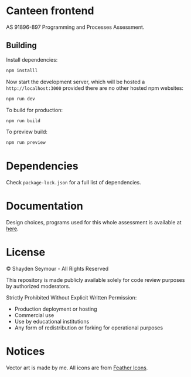 # Canteen frontend
AS 91896-897 Programming and Processes Assessment.

## Building

Install dependencies:

```bash
npm installl
```

Now start the development server, which will be hosted a `http://localhost:3000` provided there are no other hosted npm websites:

```bash
npm run dev
```

To build for production:

```bash
npm run build
```

To preview build:

```bash
npm run preview
```

# Dependencies

Check `package-lock.json` for a full list of dependencies.

# Documentation
Design choices, programs used for this whole assessment is available at [here](https://buildinger.org/projects/canteen/documentation.pdf).

# License

© Shayden Seymour - All Rights Reserved

This repository is made publicly available solely for code review purposes by authorized moderators.

Strictly Prohibited Without Explicit Written Permission:
- Production deployment or hosting
- Commercial use
- Use by educational institutions
- Any form of redistribution or forking for operational purposes

# Notices

Vector art is made by me.
All icons are from [Feather Icons](https://feathericons.com/).

